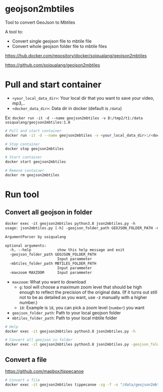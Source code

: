 # geojson2mbtiles
Tool to convert GeoJson to Mbtiles

A tool to:
* Convert single geojson file to mbtile file
* Convert whole geojson folder file to mbtile files

https://hub.docker.com/repository/docker/soiqualang/geojson2mbtiles

https://github.com/soiqualang/geojson2mbtiles

# Pull and start container

* `<your_local_data_dir>`: Your local dir that you want to save your video, mp3,..
* `<docker_data_dir>`: Data dir in docker (default is `/data`)

Ex: `docker run -it -d --name geojson2mbtiles -v D:/tmp2/t1:/data soiqualang/geojson2mbtiles:1.0`

```bash
# Pull and start container
docker run -it -d --name geojson2mbtiles -v <your_local_data_dir>:/<docker_data_dir> soiqualang/geojson2mbtiles:1.0

# Stop container
docker stop geojson2mbtiles

# Start container
docker start geojson2mbtiles

# Remove container
docker rm geojson2mbtiles
```

# Run tool

## Convert all geojson in folder

```txt
docker exec -it geojson2mbtiles python3.8 json2mbtiles.py -h
usage: json2mbtiles.py [-h] -geojson_folder_path GEOJSON_FOLDER_PATH -mbtiles_folder_path MBTILES_FOLDER_PATH -maxzoom MAXZOOM

ArgumentParser by soiqualang

optional arguments:
  -h, --help            show this help message and exit
  -geojson_folder_path GEOJSON_FOLDER_PATH
                        Input parammeter
  -mbtiles_folder_path MBTILES_FOLDER_PATH
                        Input parammeter
  -maxzoom MAXZOOM      Input parammeter
```

* `maxzoom`: What you want to download
  * `g`: tool will choose a maximum zoom level that should be high enough to reflect the precision of the original data. (If it turns out still not to be as detailed as you want, use -z manually with a higher number.)
  * `18`: Example is `18`, you can pick a zoom level (`number`) you want
* `geojson_folder_path`: Path to your local geojson folder
* `mbtiles_folder_path`: Path to your local mbtile folder

```bash
# Help
docker exec -it geojson2mbtiles python3.8 json2mbtiles.py -h

# Convert all geojson in folder
docker exec -it geojson2mbtiles python3.8 json2mbtiles.py -geojson_folder_path "/data/" -mbtiles_folder_path "/data/" -maxzoom g

```

## Convert a file

https://github.com/mapbox/tippecanoe

```bash
# Convert a file
docker exec -it geojson2mbtiles tippecanoe -zg -f -o "/data/geojson2mbtiles/mbtiles/t_1vn_hientrang_sdd2015.mbtiles" --drop-densest-as-needed "/data/geojson2mbtiles/geojson/1vn_hientrang_sdd2015.geojson"
```